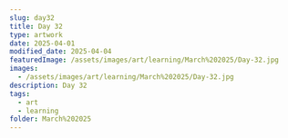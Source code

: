 ```yaml
---
slug: day32
title: Day 32
type: artwork
date: 2025-04-01
modified_date: 2025-04-04
featuredImage: /assets/images/art/learning/March%202025/Day-32.jpg
images:
  - /assets/images/art/learning/March%202025/Day-32.jpg
description: Day 32
tags:
  - art
  - learning
folder: March%202025
---
```

